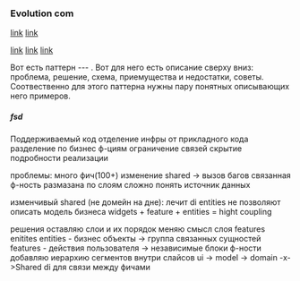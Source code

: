 ### Evolution com
[link](https://miro.com/app/board/uXjVIGZWn20=/)
[link](https://miro.com/app/board/uXjVL-oJ2gc=/)

[link](https://github.com/orgs/fsd-course-hw/repositories)
[link](https://github.com/EvgenyParomov?tab=repositories)
[link](http://git.paromovevg.pro/)

Вот есть паттерн --- . Вот для него есть описание сверху вниз: проблема, решение, схема, приемущества и недостатки, cоветы.
Соотвественно для этого паттерна нужны пару понятных описывающих него примеров. 

##### fsd
Поддерживаемый код
	отделение инфры от прикладного кода
	разделение по бизнес ф-циям
	ограничение связей
	скрытие подробности реализации

проблемы:
много фич(100+)
изменение shared -> вызов багов
связанная ф-ность размазана по слоям
сложно понять источник данных

изменчивый shared (не домейн на дне): лечит di
entities не позволяют описать модель бизнеса
widgets + feature + entities = hight coupling

решения
	оставляю слои и их порядок
	меняю смысл слоя features enitites
		entities - бизнес объекты -> группа связанных сущностей
		features - действия пользователя -> независимые блоки ф-ности
	добавляю иерархию сегментов внутри слайсов
		ui -> model -> domain -x->Shared
	di для связи между фичами